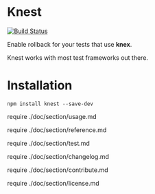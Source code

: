 # Knest
[![Build Status](https://travis-ci.org/bas080/knest.svg?branch=master)](https://travis-ci.org/bas080/knest)

Enable rollback for your tests that use **knex**.

Knest works with most test frameworks out there.

# Installation

`npm install knest --save-dev`

require ./doc/section/usage.md

require ./doc/section/reference.md

require ./doc/section/test.md

require ./doc/section/changelog.md

require ./doc/section/contribute.md

require ./doc/section/license.md

